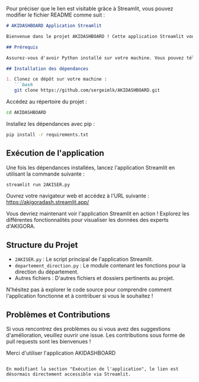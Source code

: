 Pour préciser que le lien est visitable grâce à Streamlit, vous pouvez modifier le fichier README comme suit :

```markdown
# AKIDASHBOARD Application Streamlit

Bienvenue dans le projet AKIDASHBOARD ! Cette application Streamlit vous permet de visualiser et d'analyser des données relatives aux experts d'AKIGORA.

## Prérequis

Assurez-vous d'avoir Python installé sur votre machine. Vous pouvez télécharger Python sur [le site officiel](https://www.python.org/downloads/).

## Installation des dépendances

1. Clonez ce dépôt sur votre machine :
   ```bash
   git clone https://github.com/sergeimlk/AKIDASHBOARD.git
   ```
   Accédez au répertoire du projet :
   ```bash
   cd AKIDASHBOARD
   ```
   Installez les dépendances avec pip :
   ```bash
   pip install -r requirements.txt
   ```

## Exécution de l'application

Une fois les dépendances installées, lancez l'application Streamlit en utilisant la commande suivante :
   ```bash
   streamlit run 2AKISER.py
   ```

   Ouvrez votre navigateur web et accédez à l'URL suivante : https://akigoradash.streamlit.app/

   Vous devriez maintenant voir l'application Streamlit en action ! Explorez les différentes fonctionnalités pour visualiser les données des experts d'AKIGORA.

## Structure du Projet

- `2AKISER.py` : Le script principal de l'application Streamlit.
- `departement_direction.py` : Le module contenant les fonctions pour la direction du département.
- Autres fichiers : D'autres fichiers et dossiers pertinents au projet.

N'hésitez pas à explorer le code source pour comprendre comment l'application fonctionne et à contribuer si vous le souhaitez !

## Problèmes et Contributions

Si vous rencontrez des problèmes ou si vous avez des suggestions d'amélioration, veuillez ouvrir une issue. Les contributions sous forme de pull requests sont les bienvenues !

Merci d'utiliser l'application AKIDASHBOARD
```

En modifiant la section "Exécution de l'application", le lien est désormais directement accessible via Streamlit.
